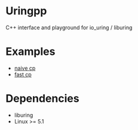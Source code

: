 # Uringpp

C++ interface and playground for io_uring / liburing

# Examples
* [naive cp](example/naive_cp/main.cpp)
* [fast cp](example/cp/main.cpp)

# Dependencies

* liburing
* Linux >= 5.1
